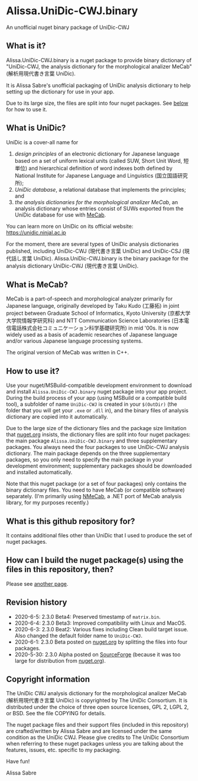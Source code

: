 Alissa.UniDic-CWJ.binary
=======================
An unofficial nuget binary package of UniDic-CWJ

## What is it?

Alissa.UniDic-CWJ.binary is a nuget package to provide binary dictionary of 
"UniDic-CWJ, the analysis dictionary for the morphological analizer MeCab" (解析用現代書き言葉 UniDic).

It is Alissa Sabre's unofficial packaging of UniDic analysis dictionary to help setting up the dictionary for use in your app.

Due to its large size, the files are split into four nuget packages.
See [below](#how-to-use-it) for how to use it.

## What is UniDic?

UniDic is a cover-all name for
1. _design principles_ of an electronic dictionary for Japanese language based on a set of uniform lexical units (called SUW, Short Unit Word, 短単位) and hierarchical definition of word indexes both defined by National Institute for Japanese Language and Linguistics (国立国語研究所);
2. _UniDic database_, a relational database that implements the principles; and
3. _the analysis dictionaries for the morphological analizer MeCab_, an analysis dictionary whose entries consist of SUWs exported from the UniDic database for use with [MeCab](#What-is-MeCab).

You can learn more on UniDic on its official website: https://unidic.ninjal.ac.jp

For the moment, there are several types of UniDic analysis dictionaries published, including UniDic-CWJ (現代書き言葉 UniDic) and UniDic-CSJ (現代話し言葉 UniDic).  Alissa.UniDic-CWJ.binary is the binary package for the analysis dictionary UniDic-CWJ (現代書き言葉 UniDic).

## What is MeCab?

MeCab is a part-of-speech and morphological analyzer primarily for Japanese language, originally developed by Taku Kudo (工藤拓) in joint project between Graduate School of Informatics, Kyoto University (京都大学大学院情報学研究科) and NTT Communication Science Laboratories (日本電信電話株式会社コミュニケーション科学基礎研究所) in mid '00s.  It is now widely used as a basis of academic researches of Japanese language and/or various Japanese language processing systems.

The original version of MeCab was written in C++.

## How to use it?

Use your nuget/MSBuild-compatible development environment to download and install `Alissa.UniDic-CWJ.binary` nuget package into your app project.  During the build process of your app (using MSBuild or a compatible build tool), a subfolder of name `UniDic-CWJ` is created in your `$(OutDir)` (the folder that you will get your `.exe` or `.dll` in), and the binary files of analysis dictionary are copied into it automatically.

Due to the large size of the dictionary files and the package size limitation that [nuget.org](https://www.nuget.org/) insists, the dictionary files are split into four nuget packages: the main package `Alissa.UniDic-CWJ.binary` and three supplementary packages.  You always need the four packages to use UniDic-CWJ analysis dictionary. The main package depends on the three supplementary packages, so you only need to specify the main package in your development environment; supplementary packages should be downloaded and installed automatically.

Note that this nuget package (or a set of four packages) only contains the binary dictionary files.
You need to have MeCab (or compatible software) separately.
(I'm primarily using [NMeCab](https://github.com/komutan/NMeCab), a .NET port of MeCab analysis library, for my purposes recently.)

## What is this github repository for?

It contains additional files other than UniDic that I used to produce the set of nuget packages.

## How can I build the nuget package(s) using the files in this repository, then?

Please see [another page](Howtobuild.md).

## Revision history

- 2020-6-5: 2.3.0 Beta4: Preserved timestamp of `matrix.bin`.
- 2020-6-4: 2.3.0 Beta3: Improved compatibility with Linux and MacOS.
- 2020-6-3: 2.3.0 Beat2: Various fixes including Clean build target issue.  Also changed the default folder name to `UniDic-CWJ`.
- 2020-6-1: 2.3.0 Beta posted on [nuget.org](https://www.nuget.org/) by splitting the files into four packages.
- 2020-5-30: 2.3.0 Alpha posted on [SourceForge](https://sourceforge.net/projects/alissa-unidic-cwj-binary/files/) (because it was too large for distribution from [nuget.org](https://www.nuget.org/)).

## Copyright information

The UniDic CWJ analysis dictionary for the morphological analizer MeCab (解析用現代書き言葉 UniDic) is copyrighted by The UniDic Consortium.  It is distributed under the choice of three open source licenses, GPL 2, LGPL 2, or BSD.  See the file COPYING for details.

The nuget package files and their support files (included in this repository) are crafted/written by Alissa Sabre and are licensed under the same condition as the UniDic CWJ.  Please give credits to The UniDic Consortium when referring to these nuget packages unless you are talking about the features, issues, etc. specific to my packaging.

Have fun!

Alissa Sabre

